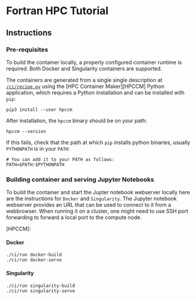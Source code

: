 Fortran HPC Tutorial
===

## Instructions

### Pre-requisites

To build the container locally, a properly configured container runtime is required. 
Both Docker and Singularity containers are supported. 

The containers are generated from a single single description at [`/ci/recipe.py`](./ci/recipe.py) using the [HPC Container Maker][HPCCM] Python application, which requires a Python installation and can be installed with `pip`:

```
pip3 install --user hpccm
```

After installation, the `hpccm` binary should be on your path:

```
hpccm --version
```

If this fails, check that the path at which `pip` installs python binaries, usually `PYTHONPATH` is in your `PATH`:

```shell
# You can add it to your PATH as follows:
PATH=$PATH:$PYTHONPATH
```

### Building container and serving Jupyter Notebooks

To build the container and start the Jupter notebook webserver locally here are the instructions for `Docker` and `Singularity`. The Jupyter notebook webserver provides an URL that can be used to connect to it from a webbrowser. When running it on a cluster, one might need to use SSH port forwarding to forward a local port to the compute node.

[HPCCM]:

#### Docker

```shell
./ci/run docker-build
./ci/run docker-serve
```

#### Singularity

```shell
./ci/run singularity-build
./ci/run singularity-serve
```
